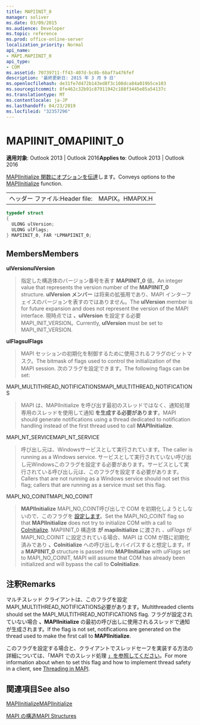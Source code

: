 ```yaml
---
title: MAPIINIT_0
manager: soliver
ms.date: 03/09/2015
ms.audience: Developer
ms.topic: reference
ms.prod: office-online-server
localization_priority: Normal
api_name:
- MAPI.MAPIINIT_0
api_type:
- COM
ms.assetid: 70739711-ff43-407d-bc8b-6baf7a476fef
description: '最終更新日: 2015 年 3 月 9 日'
ms.openlocfilehash: de31fe7d472b143ed8f3c108dca84a019b5ce103
ms.sourcegitcommit: 8fe462c32b91c87911942c188f3445e85a54137c
ms.translationtype: MT
ms.contentlocale: ja-JP
ms.lasthandoff: 04/23/2019
ms.locfileid: "32357296"
---
```

# <a name="mapiinit_0"></a><span data-ttu-id="b1456-103">MAPIINIT_0</span><span class="sxs-lookup"><span data-stu-id="b1456-103">MAPIINIT_0</span></span>

  
  
<span data-ttu-id="b1456-104">**適用対象**: Outlook 2013 | Outlook 2016</span><span class="sxs-lookup"><span data-stu-id="b1456-104">**Applies to**: Outlook 2013 | Outlook 2016</span></span> 
  
<span data-ttu-id="b1456-105">[MAPIInitialize 関数にオプションを伝達](mapiinitialize.md)します。</span><span class="sxs-lookup"><span data-stu-id="b1456-105">Conveys options to the [MAPIInitialize](mapiinitialize.md) function.</span></span> 
  
|||
|:-----|:-----|
|<span data-ttu-id="b1456-106">ヘッダー ファイル:</span><span class="sxs-lookup"><span data-stu-id="b1456-106">Header file:</span></span>  <br/> |<span data-ttu-id="b1456-107">MAPIX。H</span><span class="sxs-lookup"><span data-stu-id="b1456-107">MAPIX.H</span></span>  <br/> |
   
```cpp
typedef struct
{
  ULONG ulVersion;
  ULONG ulFlags;
} MAPIINIT_0, FAR *LPMAPIINIT_0;

```

## <a name="members"></a><span data-ttu-id="b1456-108">Members</span><span class="sxs-lookup"><span data-stu-id="b1456-108">Members</span></span>

 <span data-ttu-id="b1456-109">**ulVersion**</span><span class="sxs-lookup"><span data-stu-id="b1456-109">**ulVersion**</span></span>
  
> <span data-ttu-id="b1456-110">指定した構造体のバージョン番号を表す **MAPIINIT_0** 値。</span><span class="sxs-lookup"><span data-stu-id="b1456-110">An integer value that represents the version number of the **MAPIINIT_0** structure.</span></span> <span data-ttu-id="b1456-111">**ulVersion メンバー** は将来の拡張用であり、MAPI インターフェイスのバージョンを表すのではありません。</span><span class="sxs-lookup"><span data-stu-id="b1456-111">The **ulVersion** member is for future expansion and does not represent the version of the MAPI interface.</span></span> <span data-ttu-id="b1456-112">現時点では **、ulVersion** を設定する必要MAPI_INIT_VERSION。</span><span class="sxs-lookup"><span data-stu-id="b1456-112">Currently, **ulVersion** must be set to MAPI_INIT_VERSION.</span></span> 
    
 <span data-ttu-id="b1456-113">**ulFlags**</span><span class="sxs-lookup"><span data-stu-id="b1456-113">**ulFlags**</span></span>
  
> <span data-ttu-id="b1456-114">MAPI セッションの初期化を制御するために使用されるフラグのビットマスク。</span><span class="sxs-lookup"><span data-stu-id="b1456-114">The bitmask of flags used to control the initialization of the MAPI session.</span></span> <span data-ttu-id="b1456-115">次のフラグを設定できます。</span><span class="sxs-lookup"><span data-stu-id="b1456-115">The following flags can be set:</span></span>
    
<span data-ttu-id="b1456-116">MAPI_MULTITHREAD_NOTIFICATIONS</span><span class="sxs-lookup"><span data-stu-id="b1456-116">MAPI_MULTITHREAD_NOTIFICATIONS</span></span> 
  
> <span data-ttu-id="b1456-117">MAPI は、MAPIInitialize を呼び出す最初のスレッドではなく、通知処理専用のスレッドを使用して通知 **を生成する必要があります**。</span><span class="sxs-lookup"><span data-stu-id="b1456-117">MAPI should generate notifications using a thread dedicated to notification handling instead of the first thread used to call **MAPIInitialize**.</span></span>
    
<span data-ttu-id="b1456-118">MAPI_NT_SERVICE</span><span class="sxs-lookup"><span data-stu-id="b1456-118">MAPI_NT_SERVICE</span></span> 
  
> <span data-ttu-id="b1456-119">呼び出し元は、Windowsサービスとして実行されています。</span><span class="sxs-lookup"><span data-stu-id="b1456-119">The caller is running as a Windows service.</span></span> <span data-ttu-id="b1456-120">サービスとして実行されていない呼び出し元Windowsこのフラグを設定する必要があります。サービスとして実行されている呼び出し元は、このフラグを設定する必要があります。</span><span class="sxs-lookup"><span data-stu-id="b1456-120">Callers that are not running as a Windows service should not set this flag; callers that are running as a service must set this flag.</span></span>
    
<span data-ttu-id="b1456-121">MAPI_NO_COINIT</span><span class="sxs-lookup"><span data-stu-id="b1456-121">MAPI_NO_COINIT</span></span>
  
> <span data-ttu-id="b1456-122">**MAPIInitialize** MAPI_NO_COINT呼び出しで COM を初期化しようとしないので、このフラグを [設定します](https://msdn.microsoft.com/library/0f171cf4-87b9-43a6-97f2-80ed344fe376%28Office.15%29.aspx)。</span><span class="sxs-lookup"><span data-stu-id="b1456-122">Set the MAPI_NO_COINT flag so that **MAPIInitialize** does not try to initialize COM with a call to [CoInitialize](https://msdn.microsoft.com/library/0f171cf4-87b9-43a6-97f2-80ed344fe376%28Office.15%29.aspx).</span></span> <span data-ttu-id="b1456-123">MAPIINIT_0 構造体 **が** **mapiInitialize** に渡され  _、ulFlags_ が MAPI_NO_COINIT に設定されている場合、MAPI は COM が既に初期化済みであり **、CoInitialize** への呼び出しをバイパスすると想定します。</span><span class="sxs-lookup"><span data-stu-id="b1456-123">If a **MAPIINIT_0** structure is passed into **MAPIInitialize** with  _ulFlags_ set to MAPI_NO_COINIT, MAPI will assume that COM has already been initialized and will bypass the call to **CoInitialize**.</span></span>
    
## <a name="remarks"></a><span data-ttu-id="b1456-124">注釈</span><span class="sxs-lookup"><span data-stu-id="b1456-124">Remarks</span></span>

<span data-ttu-id="b1456-125">マルチスレッド クライアントは、このフラグを設定MAPI_MULTITHREAD_NOTIFICATIONS必要があります。</span><span class="sxs-lookup"><span data-stu-id="b1456-125">Multithreaded clients should set the MAPI_MULTITHREAD_NOTIFICATIONS flag.</span></span> <span data-ttu-id="b1456-126">フラグが設定されていない場合 **、MAPIInitialize** の最初の呼び出しに使用されるスレッドで通知が生成されます。</span><span class="sxs-lookup"><span data-stu-id="b1456-126">If the flag is not set, notifications are generated on the thread used to make the first call to **MAPIInitialize**.</span></span> 
  
<span data-ttu-id="b1456-127">このフラグを設定する場合と、クライアントでスレッドセーフを実装する方法の詳細については、「MAPI でのスレッド処理 [」を参照してください](threading-in-mapi.md)。</span><span class="sxs-lookup"><span data-stu-id="b1456-127">For more information about when to set this flag and how to implement thread safety in a client, see [Threading in MAPI](threading-in-mapi.md).</span></span> 
  
## <a name="see-also"></a><span data-ttu-id="b1456-128">関連項目</span><span class="sxs-lookup"><span data-stu-id="b1456-128">See also</span></span>



[<span data-ttu-id="b1456-129">MAPIInitialize</span><span class="sxs-lookup"><span data-stu-id="b1456-129">MAPIInitialize</span></span>](mapiinitialize.md)


[<span data-ttu-id="b1456-130">MAPI の構造</span><span class="sxs-lookup"><span data-stu-id="b1456-130">MAPI Structures</span></span>](mapi-structures.md)

